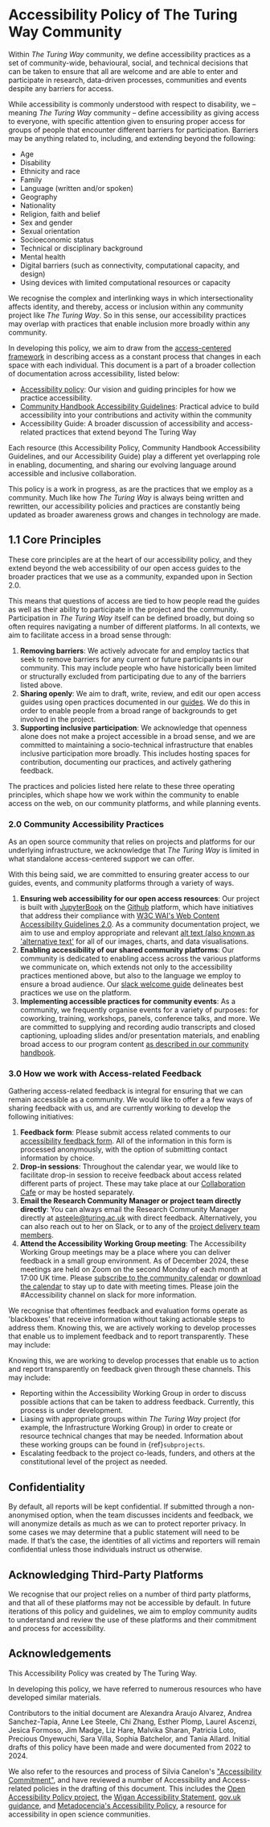 # Accessibility Policy of The Turing Way Community

Within _The Turing Way_ community, we define accessibility practices as a set of community-wide, behavioural, social, and technical decisions that can be taken to ensure that all are welcome and are able to enter and participate in research, data-driven processes, communities and events despite any barriers for access.

While accessibility is commonly understood with respect to disability, we – meaning _The Turing Way_ community – define accessibility as giving access to everyone, with specific attention given to ensuring proper access for groups of people that encounter different barriers for participation. Barriers may be anything related to, including, and extending beyond the following: 
- Age
- Disability
- Ethnicity and race
- Family
- Language (written and/or spoken)
- Geography
- Nationality
- Religion, faith and belief
- Sex and gender
- Sexual orientation
- Socioeconomic status
- Technical or disciplinary background
- Mental health
- Digital barriers (such as connectivity, computational capacity, and design)
- Using devices with limited computational resources or capacity

We recognise the complex and interlinking ways in which intersectionality affects identity, and thereby, access or inclusion within any community project like _The Turing Way_. So in this sense, our accessibility practices may overlap with practices that enable inclusion more broadly within any community.

In developing this policy, we aim to draw from the [access-centered framework](https://accesscenteredmovement.com/what-access-centered-means/) in describing access as a constant process that changes in each space with each individual. This document is a part of a broader collection of documentation across accessibility, listed below:
- [Accessibility policy](https://github.com/the-turing-way/the-turing-way/blob/main/ACCESSIBILITY.md): Our vision and guiding principles for how we practice accessibility.
- [Community Handbook Accessibility Guidelines](https://book.the-turing-way.org/community-handbook/accessibility): Practical advice to build accessibility into your contributions and activity within the community
- Accessibility Guide: A broader discussion of accessibility and access-related practices that extend beyond The Turing Way

Each resource (this Accessibility Policy, Community Handbook Accessibility Guidelines, and our Accessibility Guide) play a different yet overlapping role in enabling, documenting, and sharing our evolving language around accessible and inclusive collaboration.

This policy is a work in progress, as are the practices that we employ as a community. Much like how _The Turing Way_ is always being written and rewritten, our accessibility policies and practices are constantly being updated as broader awareness grows and changes in technology are made.

## 1.1 Core Principles

These core principles are at the heart of our accessibility policy, and they extend beyond the web accessibility of our open access guides to the broader practices that we use as a community, expanded upon in Section 2.0.

This means that questions of access are tied to how people read the guides as well as their ability to participate in the project and the community. Participation in _The Turing Way_ itself can be defined broadly, but doing so often requires navigating a number of different platforms. In all contexts, we aim to facilitate access in a broad sense through:

1. **Removing barriers**: We actively advocate for and employ tactics that seek to remove barriers for any current or future participants in our community. This may include people who have historically been limited or structurally excluded from participating due to any of the barriers listed above.
2. **Sharing openly**: We aim to draft, write, review, and edit our open access guides using open practices documented in our [guides](https://book.the-turing-way.org/reproducible-research/open). We do this in order to enable people from a broad range of backgrounds to get involved in the project.
3. **Supporting inclusive participation**: We acknowledge that openness alone does not make a project accessible in a broad sense, and we are committed to maintaining a socio-technical infrastructure that enables inclusive participation more broadly. This includes hosting spaces for contribution, documenting our practices, and actively gathering feedback.

The practices and policies listed here relate to these three operating principles, which shape how we work within the community to enable access on the web, on our community platforms, and while planning events.

### 2.0 Community Accessibility Practices

As an open source community that relies on projects and platforms for our underlying infrastructure, we acknowledge that _The Turing Way_ is limited in what standalone access-centered support we can offer.

With this being said, we are committed to ensuring greater access to our guides, events, and community platforms through a variety of ways. 

1. **Ensuring web accessibility for our open access resources**:  Our project is built with [JupyterBook](https://jupyter-accessibility.readthedocs.io/en/latest/index.html) on the [Github](https://accessibility.github.com/) platform, which have initiatives that address their compliance with [W3C WAI's Web Content Accessibility Guidelines 2.0](https://www.w3.org/TR/WCAG/).
  As a community documentation project, we aim to use and employ appropriate and relevant [alt text (also known as 'alternative text'](https://book.the-turing-way.org/community-handbook/accessibility/alt-text) for all of our images, charts, and data visualisations.
2. **Enabling accessibility of our shared community platforms**: Our community is dedicated to enabling access across the various platforms we communicate on, which extends not only to the accessibility practices mentioned above, but also to the language we employ to ensure a broad audience. Our [slack welcome guide](https://the-turing-way.netlify.app/community-handbook/communication-channels/slack-welcome-guide.html) delineates best practices we use on the platform.
3. **Implementing accessible practices for community events**: As a community, we frequently organise events for a variety of purposes: for coworking, training, workshops, panels, conference talks, and more.
  We are committed to supplying and recording audio transcripts and closed captioning, uploading slides and/or presentation materials, and enabling broad access to our program content [as described in our community handbook](https://book.the-turing-way.org/community-handbook/accessibility/event-organising).

### 3.0 How we work with Access-related Feedback

Gathering access-related feedback is integral for ensuring that we can remain accessible as a community. We would like to offer a a few ways of sharing feedback with us, and are currently working to develop the following initiatives:

1. **Feedback form**: Please submit access related comments to our [accessibility feedback form](https://forms.gle/Ngr2eUtQmf7aEeao6). All of the information in this form is processed anonymously, with the option of submitting contact information by choice. 
2. **Drop-in sessions**: Throughout the calendar year, we would like to facilitate drop-in session to receive feedback about access related different parts of project.
These may take place at our [Collaboration Cafe](https://book.the-turing-way.org/community-handbook/coworking/coworking-collabcafe.html) or may be hosted separately. 
3. **Email the Research Community Manager or project team directly directly**: You can always email the Research Community Manager directly at asteele@turing.ac.uk with direct feedback. Alternatively, you can also reach out to her on Slack, or to any of the [project delivery team members](https://github.com/the-turing-way/the-turing-way/blob/main/ways_of_working.md).
4. **Attend the Accessibility Working Group meeting**: The Accessibility Working Group meetings may be a place where you can deliver feedback in a small group environment. As of December 2024, these meetings are held on Zoom on the second Monday of each month at 17:00 UK time. Please [subscribe to the community calendar](https://calendar.google.com/calendar/u/1/r?cid=dGhldHVyaW5nd2F5QGdtYWlsLmNvbQ) or [download the calendar](https://calendar.google.com/calendar/ical/theturingway%40gmail.com/public/basic.ics) to stay up to date with meeting times. Please join the #Accessibility channel on slack for more information.

We recognise that oftentimes feedback and evaluation forms operate as 'blackboxes' that receive information without taking actionable steps to address them. Knowing this, we are actively working to develop processes that enable us to implement feedback and to report transparently. These may include: 

Knowing this, we are working to develop processes that enable us to action and report transparently on feedback given through these channels. This may include:

- Reporting within the Accessibility Working Group in order to discuss possible actions that can be taken to address feedback.
  Currently, this process is under development.
- Liasing with appropriate groups within _The Turing Way_ project (for example, the Infrastructure Working Group) in order to create or resource technical changes that may be needed.
  Information about these working groups can be found in {ref}`subprojects`.
- Escalating feedback to the project co-leads, funders, and others at the constitutional level of the project as needed.

## Confidentiality

By default, all reports will be kept confidential. If submitted through a non-anonymised option, when the team discusses incidents and feedback, we will anonymize details as much as we can to protect reporter privacy. In some cases we may determine that a public statement will need to be made. If that’s the case, the identities of all victims and reporters will remain confidential unless those individuals instruct us otherwise.

## Acknowledging Third-Party Platforms

We recognise that our project relies on a number of third party platforms, and that all of these platforms may not be accessible by default. In future iterations of this policy and guidelines, we aim to employ community audits to understand and review the use of these platforms and their commitment and process for accessibility. 

## Acknowledgements

This Accessibility Policy was created by The Turing Way.

In developing this policy, we have referred to numerous resources who have developed similar materials. 

Contributors to the initial document are Alexandra Araujo Alvarez, Andrea Sanchez-Tapia, Anne Lee Steele, Chi Zhang, Esther Plomp, Laurel Ascenzi, Jesica Formoso, Jim Madge, Liz Hare, Malvika Sharan, Patricia Loto, Precious Onyewuchi, Sara Villa, Sophia Batchelor, and Tania Allard. Initial drafts of this policy have been made and were documented from 2022 to 2024.

We also refer to the resources and process of Silvia Canelon's ["Accessibility Commitment"](https://silviacanelon.com/accessibility), and have reviewed a number of Accessibility and Access-related policies in the drafting of this document. This includes the [Open Accessibility Policy project](https://github.com/ascott1/accessibility-policy), the [Wigan Accessibility Statement](https://www.wigan.gov.uk/SitePages/Accessibility-statement.aspx), [gov.uk guidance](https://www.gov.uk/government/publications/sample-accessibility-statement), and [Metadocencia's Accessibility Policy](https://www.metadocencia.org/en/politica_accesibilidad/), a resource for accessibility in open science communities.

